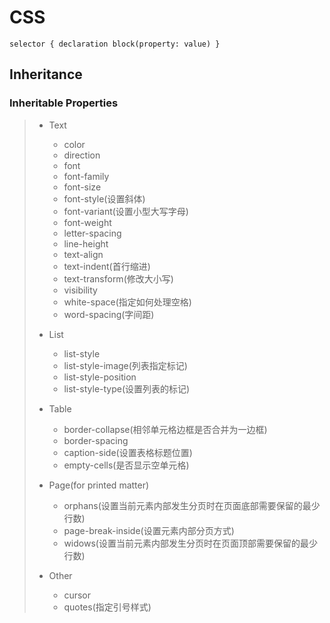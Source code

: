 # CSS

`selector { declaration block(property: value) }`

## Inheritance

### Inheritable Properties

> - Text
>
>   - color
>   - direction
>   - font
>   - font-family
>   - font-size
>   - font-style(设置斜体)
>   - font-variant(设置小型大写字母)
>   - font-weight
>   - letter-spacing
>   - line-height
>   - text-align
>   - text-indent(首行缩进)
>   - text-transform(修改大小写)
>   - visibility
>   - white-space(指定如何处理空格)
>   - word-spacing(字间距)
>
> - List
>
>   - list-style
>   - list-style-image(列表指定标记)
>   - list-style-position
>   - list-style-type(设置列表的标记)
>
> - Table
>
>   - border-collapse(相邻单元格边框是否合并为一边框)
>   - border-spacing
>   - caption-side(设置表格标题位置)
>   - empty-cells(是否显示空单元格)
>
> - Page(for printed matter)
>
>   - orphans(设置当前元素内部发生分页时在页面底部需要保留的最少行数)
>   - page-break-inside(设置元素内部分页方式)
>   - widows(设置当前元素内部发生分页时在页面顶部需要保留的最少行数)
>
> - Other
>   - cursor
>   - quotes(指定引号样式)
